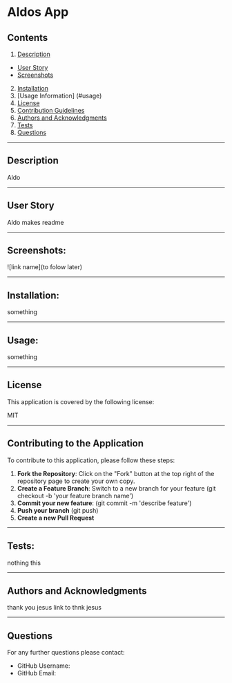    
#  Aldos App
  
## Contents

1. [Description](#description) 
- [User Story](#user%20story)
- [Screenshots](#screenshots)
2. [Installation](#installation)
2. [Usage Information] (#usage)
3. [License](#license)
4. [Contribution Guidelines](#contributing)
5. [Authors and Acknowledgments](#acknowledgments)
5. [Tests](#test)
6. [Questions](#questions)

---
## Description

Aldo

---

## User Story

Aldo makes readme

---

## Screenshots:

![link name](to folow later)

---

## Installation:
  something

---

## Usage:
  something

---

## License
  This application is covered by the following license:

  MIT
  

---

## Contributing to the Application

To contribute to this application, please follow these steps:
1. **Fork the Repository**: Click on the "Fork" button at the top right of the repository page to create your own copy.
2. **Create a Feature Branch**: Switch to a new branch for your feature 
(git checkout -b 'your feature branch name')
3. **Commit your new feature**:  (git commit -m 'describe feature')
4. **Push your branch** (git push)
5. **Create a new Pull Request**

---

## Tests:

  nothing this

---

## Authors and Acknowledgments

  thank you jesus
  link to thnk jesus

---

## Questions
  For any further questions please contact:
* GitHub Username: <undefined>
* GitHub Email: <undefined>
  
  
